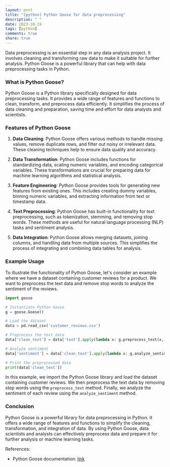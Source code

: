 ```yaml
---
layout: post
title: "[python] Python Goose for data preprocessing"
description: " "
date: 2023-10-19
tags: [python]
comments: true
share: true
---
```


Data preprocessing is an essential step in any data analysis project. It involves cleaning and transforming raw data to make it suitable for further analysis. Python Goose is a powerful library that can help with data preprocessing tasks in Python.

### What is Python Goose?

Python Goose is a Python library specifically designed for data preprocessing tasks. It provides a wide range of features and functions to clean, transform, and preprocess data efficiently. It simplifies the process of data cleaning and preparation, saving time and effort for data analysts and scientists.

### Features of Python Goose

1. **Data Cleaning**: Python Goose offers various methods to handle missing values, remove duplicate rows, and filter out noisy or irrelevant data. These cleaning techniques help to ensure data quality and accuracy.

2. **Data Transformation**: Python Goose includes functions for standardizing data, scaling numeric variables, and encoding categorical variables. These transformations are crucial for preparing data for machine learning algorithms and statistical analysis.

3. **Feature Engineering**: Python Goose provides tools for generating new features from existing ones. This includes creating dummy variables, binning numeric variables, and extracting information from text or timestamp data.

4. **Text Preprocessing**: Python Goose has built-in functionality for text preprocessing, such as tokenization, stemming, and removing stop words. These methods are useful for natural language processing (NLP) tasks and sentiment analysis.

5. **Data Integration**: Python Goose allows merging datasets, joining columns, and handling data from multiple sources. This simplifies the process of integrating and combining data tables for analysis.

### Example Usage

To illustrate the functionality of Python Goose, let's consider an example where we have a dataset containing customer reviews for a product. We want to preprocess the text data and remove stop words to analyze the sentiment of the reviews.

```python
import goose

# Instantiate Python Goose
g = goose.Goose()

# Load the dataset
data = pd.read_csv('customer_reviews.csv')

# Preprocess the text data
data['clean_text'] = data['text'].apply(lambda x: g.preprocess_text(x, remove_stopwords=True))

# Analyze sentiment
data['sentiment'] = data['clean_text'].apply(lambda x: g.analyze_sentiment(x))

# Print the preprocessed data
print(data['clean_text'])
```

In this example, we import the Python Goose library and load the dataset containing customer reviews. We then preprocess the text data by removing stop words using the `preprocess_text` method. Finally, we analyze the sentiment of each review using the `analyze_sentiment` method.

### Conclusion

Python Goose is a powerful library for data preprocessing in Python. It offers a wide range of features and functions to simplify the cleaning, transformation, and integration of data. By using Python Goose, data scientists and analysts can effectively preprocess data and prepare it for further analysis or machine learning tasks.

References:
- Python Goose documentation: [link](https://python-goose.readthedocs.io/en/latest/)